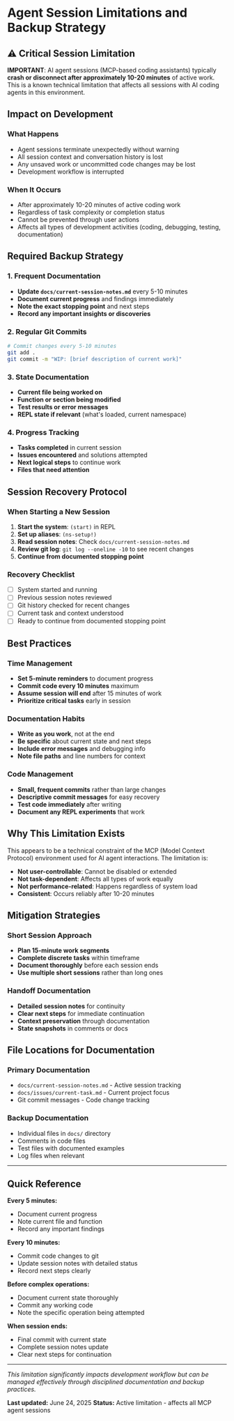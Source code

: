 # Agent Session Limitations and Backup Strategy

## ⚠️ Critical Session Limitation

**IMPORTANT**: AI agent sessions (MCP-based coding assistants) typically **crash or disconnect after approximately 10-20 minutes** of active work. This is a known technical limitation that affects all sessions with AI coding agents in this environment.

## Impact on Development

### What Happens
- Agent sessions terminate unexpectedly without warning
- All session context and conversation history is lost
- Any unsaved work or uncommitted code changes may be lost
- Development workflow is interrupted

### When It Occurs
- After approximately 10-20 minutes of active coding work
- Regardless of task complexity or completion status
- Cannot be prevented through user actions
- Affects all types of development activities (coding, debugging, testing, documentation)

## Required Backup Strategy

### 1. Frequent Documentation
- **Update `docs/current-session-notes.md`** every 5-10 minutes
- **Document current progress** and findings immediately
- **Note the exact stopping point** and next steps
- **Record any important insights or discoveries**

### 2. Regular Git Commits
```bash
# Commit changes every 5-10 minutes
git add .
git commit -m "WIP: [brief description of current work]"
```

### 3. State Documentation
- **Current file being worked on**
- **Function or section being modified**
- **Test results or error messages**
- **REPL state if relevant** (what's loaded, current namespace)

### 4. Progress Tracking
- **Tasks completed** in current session
- **Issues encountered** and solutions attempted
- **Next logical steps** to continue work
- **Files that need attention**

## Session Recovery Protocol

### When Starting a New Session
1. **Start the system**: `(start)` in REPL
2. **Set up aliases**: `(ns-setup!)`
3. **Read session notes**: Check `docs/current-session-notes.md`
4. **Review git log**: `git log --oneline -10` to see recent changes
5. **Continue from documented stopping point**

### Recovery Checklist
- [ ] System started and running
- [ ] Previous session notes reviewed
- [ ] Git history checked for recent changes
- [ ] Current task and context understood
- [ ] Ready to continue from documented stopping point

## Best Practices

### Time Management
- **Set 5-minute reminders** to document progress
- **Commit code every 10 minutes** maximum
- **Assume session will end** after 15 minutes of work
- **Prioritize critical tasks** early in session

### Documentation Habits
- **Write as you work**, not at the end
- **Be specific** about current state and next steps
- **Include error messages** and debugging info
- **Note file paths** and line numbers for context

### Code Management
- **Small, frequent commits** rather than large changes
- **Descriptive commit messages** for easy recovery
- **Test code immediately** after writing
- **Document any REPL experiments** that work

## Why This Limitation Exists

This appears to be a technical constraint of the MCP (Model Context Protocol) environment used for AI agent interactions. The limitation is:
- **Not user-controllable**: Cannot be disabled or extended
- **Not task-dependent**: Affects all types of work equally
- **Not performance-related**: Happens regardless of system load
- **Consistent**: Occurs reliably after 10-20 minutes

## Mitigation Strategies

### Short Session Approach
- **Plan 15-minute work segments**
- **Complete discrete tasks** within timeframe
- **Document thoroughly** before each session ends
- **Use multiple short sessions** rather than long ones

### Handoff Documentation
- **Detailed session notes** for continuity
- **Clear next steps** for immediate continuation
- **Context preservation** through documentation
- **State snapshots** in comments or docs

## File Locations for Documentation

### Primary Documentation
- `docs/current-session-notes.md` - Active session tracking
- `docs/issues/current-task.md` - Current project focus
- Git commit messages - Code change tracking

### Backup Documentation
- Individual files in `docs/` directory
- Comments in code files
- Test files with documented examples
- Log files when relevant

---

## Quick Reference

**Every 5 minutes:**
- Document current progress
- Note current file and function
- Record any important findings

**Every 10 minutes:**
- Commit code changes to git
- Update session notes with detailed status
- Record next steps clearly

**Before complex operations:**
- Document current state thoroughly
- Commit any working code
- Note the specific operation being attempted

**When session ends:**
- Final commit with current state
- Complete session notes update
- Clear next steps for continuation

---

*This limitation significantly impacts development workflow but can be managed effectively through disciplined documentation and backup practices.*

**Last updated:** June 24, 2025
**Status:** Active limitation - affects all MCP agent sessions